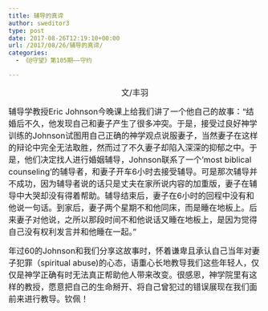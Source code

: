 ```yaml
---
title: 辅导的真谛
author: sweditor3
type: post
date: 2017-08-26T12:19:10+00:00
url: /2017/08/26/辅导的真谛/
categories:
  - 《@守望》第105期——守约

---
```

<p style="text-align: center;">
  <span style="font-size: 12pt;">文/丰羽</span>
</p>

<span style="font-size: 12pt;">辅导学教授Eric Johnson今晚课上给我们讲了一个他自己的故事：“结婚后不久，他发现自己和妻子产生了很多冲突。于是，接受过良好神学训练的Johnson试图用自己正确的神学观点说服妻子，当然妻子在这样的辩论中完全无法取胜，然而过了不久妻子却陷入深深的抑郁之中。于是，他们决定找人进行婚姻辅导，Johnson联系了一个&#8217;most biblical counseling&#8217;的辅导者，和妻子开车6小时去接受辅导。可是那次辅导并不成功，因为辅导者说的话只是丈夫在家所说内容的加重版，妻子在辅导中大哭却没有得着帮助。辅导结束后，妻子在6小时的回程中没有和他说一句话。到家后，妻子两个星期不和他同床，而是睡在地板上。后来妻子对他说，之所以那段时间不和他说话又睡在地板上，是因为觉得自己没有权利发言并和他睡在一起。”</span>

<span style="font-size: 12pt;">年过60的Johnson和我们分享这故事时，怀着谦卑且承认自己当年对妻子犯罪（spiritual abuse)的心态，语重心长地教导我们这些年轻人，仅仅是神学正确有时无法真正帮助他人带来改变。很感恩，神学院里有这样的教授，愿意把自己的生命掰开、将自己曾犯过的错误展现在我们面前来进行教导。钦佩！</span>